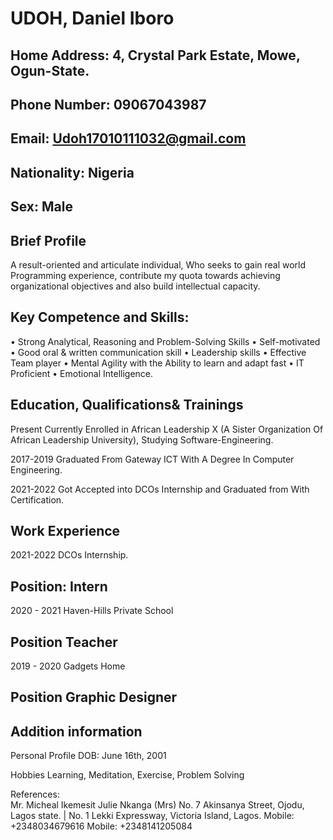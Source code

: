 # UDOH, Daniel Iboro
## Home Address: 4, Crystal Park Estate, Mowe, Ogun-State.
## Phone Number: 09067043987
## Email: Udoh17010111032@gmail.com
## Nationality: Nigeria
## Sex: Male

## Brief Profile
A result-oriented and articulate individual, Who seeks to gain real world Programming experience, contribute  my quota towards achieving organizational objectives and also build intellectual capacity.  

## Key Competence and Skills:
•	Strong Analytical, Reasoning and Problem-Solving Skills
•	Self-motivated
•	Good oral & written communication skill
•	Leadership skills
•	Effective Team player
•	Mental Agility with the Ability to learn and adapt fast
•	IT Proficient 
•	Emotional Intelligence.


## Education, Qualifications& Trainings

Present		Currently Enrolled in African Leadership X (A Sister Organization Of 				African Leadership University), Studying Software-Engineering.

2017-2019		Graduated From Gateway ICT With A Degree In Computer Engineering.

2021-2022		Got Accepted into DCOs Internship and Graduated from With 				Certification.
	
## Work Experience 

2021-2022				      DCOs Internship.
			
## Position:                                       Intern

2020 - 2021 				Haven-Hills Private School

## Position					   Teacher

2019 - 2020					Gadgets Home

## Position					Graphic Designer



## Addition information	

Personal Profile			DOB:  June 16th, 2001

Hobbies			Learning, Meditation, Exercise, Problem Solving 


References: 	
Mr. Micheal Ikemesit					Julie Nkanga (Mrs)
No. 7 Akinsanya Street, Ojodu, Lagos state. |  No. 1 Lekki Expressway, Victoria Island, Lagos.
Mobile: +2348034679616			        Mobile: +2348141205084


